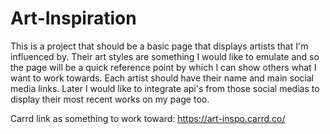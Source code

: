 # Art-Inspiration

This is a project that should be a basic page that displays artists that I'm influenced by. Their art styles are something I would like to emulate and so the page will be a quick reference point by which I can show others what I want to work towards. Each artist should have their name and main social media links. Later I would like to integrate api's from those social medias to display their most recent works on my page too.

Carrd link as something to work toward: https://art-inspo.carrd.co/ 
